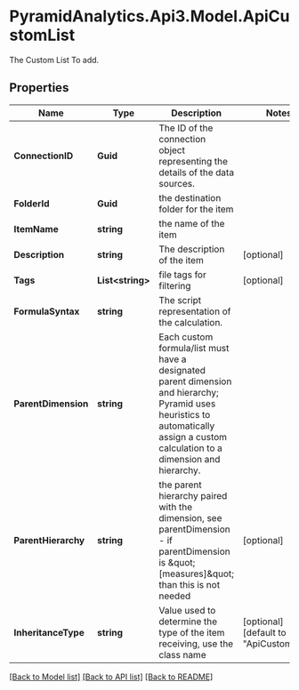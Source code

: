 # PyramidAnalytics.Api3.Model.ApiCustomList
The Custom List To add.

## Properties

Name | Type | Description | Notes
------------ | ------------- | ------------- | -------------
**ConnectionID** | **Guid** | The ID of the connection object representing the details of the data sources. | 
**FolderId** | **Guid** | the destination folder for the item | 
**ItemName** | **string** | the name of the item | 
**Description** | **string** | The description of the item | [optional] 
**Tags** | **List&lt;string&gt;** | file tags for filtering | [optional] 
**FormulaSyntax** | **string** | The script representation of the calculation. | 
**ParentDimension** | **string** | Each custom formula/list must have a designated parent dimension and hierarchy; Pyramid uses heuristics to automatically assign a custom calculation to a dimension and hierarchy. | 
**ParentHierarchy** | **string** | the parent hierarchy paired with the dimension, see parentDimension - if parentDimension is \&quot;[measures]\&quot; than this is not needed | [optional] 
**InheritanceType** | **string** | Value used to determine the type of the item receiving, use the class name | [optional] [default to "ApiCustomList"]

[[Back to Model list]](../README.md#documentation-for-models) [[Back to API list]](../README.md#documentation-for-api-endpoints) [[Back to README]](../README.md)

